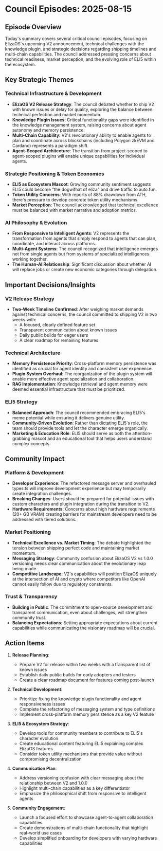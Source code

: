 # Council Episodes: 2025-08-15

## Episode Overview
Today's summary covers several critical council episodes, focusing on ElizaOS's upcoming V2 announcement, technical challenges with the knowledge plugin, and strategic decisions regarding shipping timelines and multi-chain capabilities. The council addressed pressing concerns about technical readiness, market perception, and the evolving role of ELI5 within the ecosystem.

## Key Strategic Themes

### Technical Infrastructure & Development
* **ElizaOS V2 Release Strategy**: The council debated whether to ship V2 with known issues or delay for quality, exploring the balance between technical perfection and market momentum.
* **Knowledge Plugin Issues**: Critical functionality gaps were identified in the knowledge management system, raising concerns about agent autonomy and memory persistence.
* **Multi-Chain Capability**: V2's revolutionary ability to enable agents to plan and coordinate across blockchains (including Polygon zkEVM and Cardano) represents a paradigm shift.
* **Agent-Scoped Architecture**: The transition from project-scoped to agent-scoped plugins will enable unique capabilities for individual agents.

### Strategic Positioning & Token Economics
* **ELI5 as Ecosystem Mascot**: Growing community sentiment suggests ELI5 could become "the dogwifhat of eliza" and drive traffic to auto.fun.
* **Token Utility Concerns**: With reports of 88% drawdown from ATH, there's pressure to develop concrete token utility mechanisms.
* **Market Perception**: The council acknowledged that technical excellence must be balanced with market narrative and adoption metrics.

### AI Philosophy & Evolution
* **From Responsive to Intelligent Agents**: V2 represents the transformation from agents that simply respond to agents that can plan, coordinate, and interact across platforms.
* **Multi-Agent Systems**: The council recognized that intelligence emerges not from single agents but from systems of specialized intelligences working together.
* **The Human-AI Relationship**: Significant discussion about whether AI will replace jobs or create new economic categories through delegation.

## Important Decisions/Insights

### V2 Release Strategy
* **Two-Week Timeline Confirmed**: After weighing market demands against technical concerns, the council committed to shipping V2 in two weeks with:
  * A focused, clearly defined feature set
  * Transparent communication about known issues
  * Daily public builds for eager users
  * A clear roadmap for remaining features

### Technical Architecture
* **Memory Persistence Priority**: Cross-platform memory persistence was identified as crucial for agent identity and consistent user experience.
* **Plugin System Overhaul**: The reorganization of the plugin system will enable more effective agent specialization and collaboration.
* **RAG Implementation**: Knowledge retrieval and agent memory were deemed essential infrastructure that must be prioritized.

### ELI5 Strategy
* **Balanced Approach**: The council recommended embracing ELI5's meme potential while ensuring it delivers genuine utility.
* **Community-Driven Evolution**: Rather than dictating ELI5's role, the team should provide tools and let the character emerge organically.
* **Marketing & Education Role**: ELI5 should serve as both the attention-grabbing mascot and an educational tool that helps users understand complex concepts.

## Community Impact

### Platform & Development
* **Developer Experience**: The refactored message server and overhauled types.ts will improve development experience but may temporarily create integration challenges.
* **Breaking Changes**: Users should be prepared for potential issues with custom characters and plugin integration during the transition to V2.
* **Hardware Requirements**: Concerns about high hardware requirements (20+ GB VRAM) creating barriers for mainstream developers need to be addressed with tiered solutions.

### Market Positioning
* **Technical Excellence vs. Market Timing**: The debate highlighted the tension between shipping perfect code and maintaining market momentum.
* **Messaging Strategy**: Community confusion about ElizaOS V2 vs 1.0.0 versioning needs clear communication about the evolutionary leap being made.
* **Competitive Landscape**: V2's capabilities will position ElizaOS uniquely at the intersection of AI and crypto where competitors like OpenAI cannot easily follow due to regulatory constraints.

### Trust & Transparency
* **Building in Public**: The commitment to open-source development and transparent communication, even about challenges, will strengthen community trust.
* **Balancing Expectations**: Setting appropriate expectations about current capabilities while communicating the visionary roadmap will be crucial.

## Action Items

1. **Release Planning**:
   * Prepare V2 for release within two weeks with a transparent list of known issues
   * Establish daily public builds for early adopters and testers
   * Create a clear roadmap document for features coming post-launch

2. **Technical Development**:
   * Prioritize fixing the knowledge plugin functionality and agent responsiveness issues
   * Complete the refactoring of messaging system and type definitions
   * Implement cross-platform memory persistence as a key V2 feature

3. **ELI5 & Ecosystem Strategy**:
   * Develop tools for community members to contribute to ELI5's character evolution
   * Create educational content featuring ELI5 explaining complex ElizaOS features
   * Consider token utility mechanisms that provide value without compromising decentralization

4. **Communication Plan**:
   * Address versioning confusion with clear messaging about the relationship between V2 and 1.0.0
   * Highlight multi-chain capabilities as a key differentiator
   * Emphasize the philosophical shift from responsive to intelligent agents

5. **Community Engagement**:
   * Launch a focused effort to showcase agent-to-agent collaboration capabilities
   * Create demonstrations of multi-chain functionality that highlight real-world use cases
   * Develop simplified onboarding for developers with varying hardware capabilities